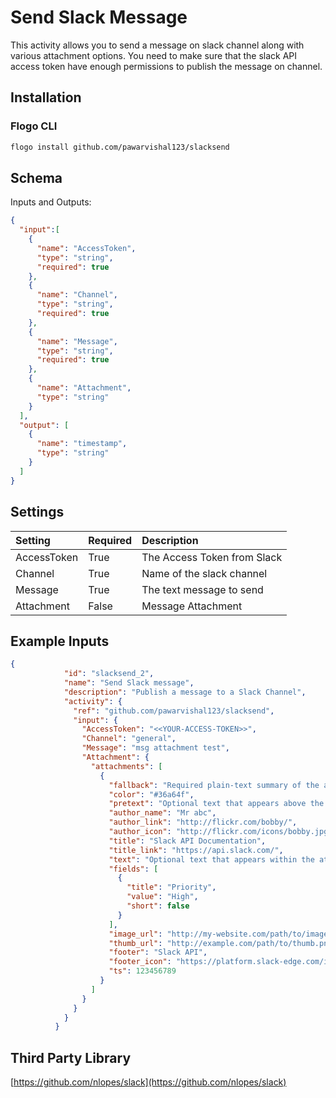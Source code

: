 # Send Slack Message
This activity allows you to send a message on slack channel along with various attachment options. 
You need to make sure that the slack API access token have enough permissions to publish the message on channel.

## Installation
### Flogo CLI
```bash
flogo install github.com/pawarvishal123/slacksend
```

## Schema
Inputs and Outputs:

```json
{
  "input":[
    {
      "name": "AccessToken",
      "type": "string",
      "required": true
    },
    {
      "name": "Channel",
      "type": "string",
      "required": true
    },
    {
      "name": "Message",
      "type": "string",
      "required": true
    },
    {
      "name": "Attachment",
      "type": "string"
    }
  ],
  "output": [
    {
      "name": "timestamp",
      "type": "string"
    }
  ]
}
```

## Settings
| Setting     | Required | Description |
|:------------|:---------|:------------|
| AccessToken  | True     | The Access Token from Slack |
| Channel       | True     | Name of the slack channel |
| Message     | True     | The text message to send |
| Attachment     | False     | Message Attachment |

## Example Inputs
```json
{
            "id": "slacksend_2",
            "name": "Send Slack message",
            "description": "Publish a message to a Slack Channel",
            "activity": {
              "ref": "github.com/pawarvishal123/slacksend",
              "input": {
                "AccessToken": "<<YOUR-ACCESS-TOKEN>>",
                "Channel": "general",
                "Message": "msg attachment test",
                "Attachment": {
                  "attachments": [
                    {
                      "fallback": "Required plain-text summary of the attachment.",
                      "color": "#36a64f",
                      "pretext": "Optional text that appears above the attachment block",
                      "author_name": "Mr abc",
                      "author_link": "http://flickr.com/bobby/",
                      "author_icon": "http://flickr.com/icons/bobby.jpg",
                      "title": "Slack API Documentation",
                      "title_link": "https://api.slack.com/",
                      "text": "Optional text that appears within the attachment",
                      "fields": [
                        {
                          "title": "Priority",
                          "value": "High",
                          "short": false
                        }
                      ],
                      "image_url": "http://my-website.com/path/to/image.jpg",
                      "thumb_url": "http://example.com/path/to/thumb.png",
                      "footer": "Slack API",
                      "footer_icon": "https://platform.slack-edge.com/img/default_application_icon.png",
                      "ts": 123456789
                    }
                  ]
                }
              }
            }
          }
```

## Third Party Library
[https://github.com/nlopes/slack](https://github.com/nlopes/slack)
